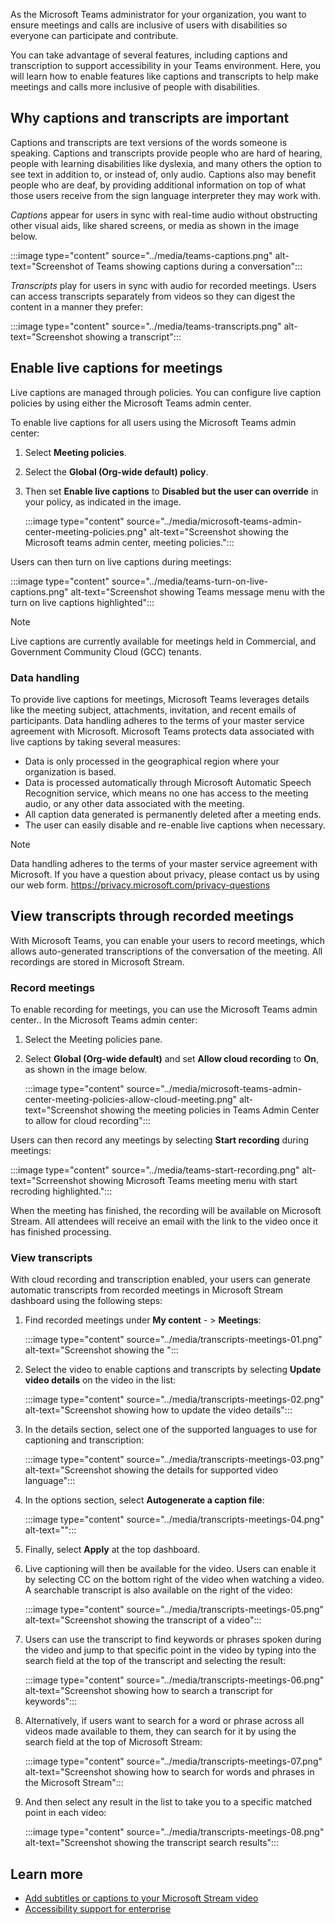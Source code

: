 As the Microsoft Teams administrator for your organization, you want to ensure meetings and calls are inclusive of users with disabilities so everyone can participate and contribute.

You can take advantage of several features, including captions and transcription to support accessibility in your Teams environment.
Here, you will learn how to enable features like captions and transcripts to help make meetings and calls more inclusive of people with disabilities.

## Why captions and transcripts are important

Captions and transcripts are text versions of the words someone is speaking. Captions and transcripts provide people who are hard of hearing, people with learning disabilities like dyslexia, and many others the option to see text in addition to, or instead of, only audio. Captions also may benefit people who are deaf, by providing additional information on top of what those users receive from the sign language interpreter they may work with.

*Captions* appear for users in sync with real-time audio without obstructing other visual aids, like shared screens, or media as shown in the image below.

:::image type="content" source="../media/teams-captions.png" alt-text="Screenshot of Teams showing captions during a conversation":::

*Transcripts* play for users in sync with audio for recorded meetings. Users can access transcripts separately from videos so they can digest the content in a manner they prefer:

:::image type="content" source="../media/teams-transcripts.png" alt-text="Screenshot showing a transcript":::

## Enable live captions for meetings

Live captions are managed through policies. You can configure live caption policies by using either the Microsoft Teams admin center.

To enable live captions for all users using the Microsoft Teams admin center:

1. Select **Meeting policies**.
1. Select the **Global (Org-wide default) policy**.
1. Then set **Enable live captions** to **Disabled but the user can override** in your policy, as indicated in the image.

   :::image type="content" source="../media/microsoft-teams-admin-center-meeting-policies.png" alt-text="Screenshot showing the Microsoft teams admin center, meeting policies.":::

Users can then turn on live captions during meetings:

:::image type="content" source="../media/teams-turn-on-live-captions.png" alt-text="Screenshot showing Teams message menu with the turn on live captions highlighted":::

> [!NOTE]
>
> Live captions are currently available for meetings held in Commercial, and Government Community Cloud (GCC) tenants.

### Data handling

To provide live captions for meetings, Microsoft Teams leverages details like the meeting subject, attachments, invitation, and recent emails of participants. Data handling adheres to the terms of your master service agreement with Microsoft. Microsoft Teams protects data associated with live captions by taking several measures:

- Data is only processed in the geographical region where your organization is based.
- Data is processed automatically through Microsoft Automatic Speech Recognition service, which means no one has access to the meeting audio, or any other data associated with the meeting.
- All caption data generated is permanently deleted after a meeting ends.
- The user can easily disable and re-enable live captions when necessary.

> [!NOTE]
>
> Data handling adheres to the terms of your master service agreement with Microsoft. If you have a question about privacy, please contact us by using our web form. https://privacy.microsoft.com/privacy-questions

## View transcripts through recorded meetings

With Microsoft Teams, you can enable your users to record meetings, which allows auto-generated transcriptions of the conversation of the meeting.  All recordings are stored in Microsoft Stream.

### Record meetings

To enable recording for meetings, you can use the Microsoft Teams admin center..
In the Microsoft Teams admin center:

1. Select the Meeting policies pane.
1. Select **Global (Org-wide default)** and set **Allow cloud recording** to **On**, as shown in the image below.

   :::image type="content" source="../media/microsoft-teams-admin-center-meeting-policies-allow-cloud-meeting.png" alt-text="Screenshot showing the meeting policies in Teams Admin Center to allow for cloud recording":::

Users can then record any meetings by selecting **Start recording** during meetings:

:::image type="content" source="../media/teams-start-recording.png" alt-text="Scrreenshot showing Microsoft Teams meeting menu with start recroding highlighted.":::

When the meeting has finished, the recording will be available on Microsoft Stream. All attendees will receive an email with the link to the video once it has finished processing.

### View transcripts

With cloud recording and transcription enabled, your users can generate automatic transcripts from recorded meetings in Microsoft Stream dashboard using the following steps:

1. Find recorded meetings under **My content** - > **Meetings**:

   :::image type="content" source="../media/transcripts-meetings-01.png" alt-text="Screenshot showing the ":::

1. Select the video to enable captions and transcripts by selecting **Update video details** on the video in the list:

   :::image type="content" source="../media/transcripts-meetings-02.png" alt-text="Screenshot showing how to update the video details":::

1. In the details section, select one of the supported languages to use for captioning and transcription:

   :::image type="content" source="../media/transcripts-meetings-03.png" alt-text="Screenshot showing the details for supported video language":::

1. In the options section, select **Autogenerate a caption file**:

   :::image type="content" source="../media/transcripts-meetings-04.png" alt-text="":::

1. Finally, select **Apply** at the top dashboard.

1. Live captioning will then be available for the video. Users can enable it by selecting CC on the bottom right of the video when watching a video. A searchable transcript is also available on the right of the video:

   :::image type="content" source="../media/transcripts-meetings-05.png" alt-text="Screenshot showing the transcript of a video":::

1. Users can use the transcript to find keywords or phrases spoken during the video and jump to that specific point in the video by typing into the search field at the top of the transcript and selecting the result:

   :::image type="content" source="../media/transcripts-meetings-06.png" alt-text="Screenshot showing how to search a transcript for keywords":::

1. Alternatively, if users want to search for a word or phrase across all videos made available to them, they can search for it by using the search field at the top of Microsoft Stream:

   :::image type="content" source="../media/transcripts-meetings-07.png" alt-text="Screenshot showing how to search for words and phrases in the Microsoft Stream":::

1. And then select any result in the list to take you to a specific matched point in each video:

   :::image type="content" source="../media/transcripts-meetings-08.png" alt-text="Screenshot showing the transcript search results":::

## Learn more

- [Add subtitles or captions to your Microsoft Stream video](https://docs.microsoft.com/stream/portal-add-subtitles-captions)
- [Accessibility support for enterprise](https://support.microsoft.com/accessibility/enterprise-answer-desk)
